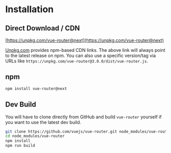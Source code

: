 # Installation

## Direct Download / CDN

[https://unpkg.com/vue-router@next](https://unpkg.com/vue-router@next)

<!--email_off-->

[Unpkg.com](https://unpkg.com) provides npm-based CDN links. The above link will always point to the latest release on npm. You can also use a specific version/tag via URLs like `https://unpkg.com/vue-router@3.0.0/dist/vue-router.js`.

<!--/email_off-->

## npm

```bash
npm install vue-router@next
```

## Dev Build

You will have to clone directly from GitHub and build `vue-router` yourself if
you want to use the latest dev build.

```bash
git clone https://github.com/vuejs/vue-router.git node_modules/vue-router
cd node_modules/vue-router
npm install
npm run build
```
